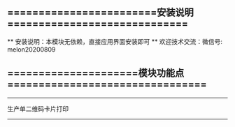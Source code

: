                  
========================安装说明=============================
-------------------------------------------------------------
** 安装说明：本模块无依赖，直接应用界面安装即可 ** 
   欢迎技术交流：微信号: melon20200809


=====================模块功能点================================
-------------------------------------------------------------
-------------------------------------------------------------
生产单二维码卡片打印

   

-------------------------------------------------------------